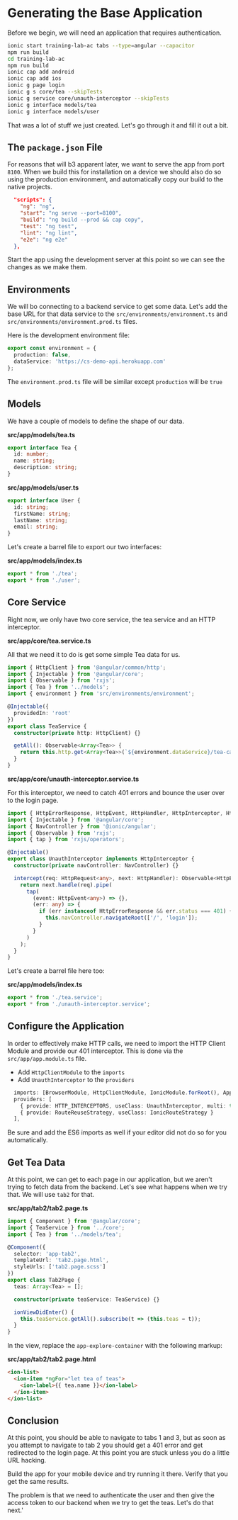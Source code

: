 # Generating the Base Application

Before we begin, we will need an application that requires authentication.

```bash
ionic start training-lab-ac tabs --type=angular --capacitor
npm run build
cd training-lab-ac
npm run build
ionic cap add android
ionic cap add ios
ionic g page login
ionic g s core/tea --skipTests
ionic g service core/unauth-interceptor --skipTests
ionic g interface models/tea
ionic g interface models/user
```

That was a lot of stuff we just created. Let's go through it and fill it out a bit.

## The `package.json` File

For reasons that will b3 apparent later, we want to serve the app from port `8100`. When we build this for installation on a device we should also do so using the production environment, and automatically copy our build to the native projects.

```JSON
  "scripts": {
    "ng": "ng",
    "start": "ng serve --port=8100",
    "build": "ng build --prod && cap copy",
    "test": "ng test",
    "lint": "ng lint",
    "e2e": "ng e2e"
  },
```

Start the app using the development server at this point so we can see the changes as we make them.

## Environments

We will bo connecting to a backend service to get some data. Let's add the base URL for that data service to the `src/environments/environment.ts` and `src/environments/environment.prod.ts` files.

Here is the development environment file:

```TypeScript
export const environment = {
  production: false,
  dataService: 'https://cs-demo-api.herokuapp.com'
};
```

The `environment.prod.ts` file will be similar except `production` will be `true`

## Models

We have a couple of models to define the shape of our data.

**src/app/models/tea.ts**

```TypeScript
export interface Tea {
  id: number;
  name: string;
  description: string;
}
```

**src/app/models/user.ts**

```TypeScript
export interface User {
  id: string;
  firstName: string;
  lastName: string;
  email: string;
}
```

Let's create a barrel file to export our two interfaces:

**src/app/models/index.ts**

```TypeScript
export * from './tea';
export * from './user';
```

## Core Service

Right now, we only have two core service, the tea service and an HTTP interceptor.

**src/app/core/tea.service.ts**

All that we need it to do is get some simple Tea data for us.

```TypeScript
import { HttpClient } from '@angular/common/http';
import { Injectable } from '@angular/core';
import { Observable } from 'rxjs';
import { Tea } from '../models';
import { environment } from 'src/environments/environment';

@Injectable({
  providedIn: 'root'
})
export class TeaService {
  constructor(private http: HttpClient) {}

  getAll(): Observable<Array<Tea>> {
    return this.http.get<Array<Tea>>(`${environment.dataService}/tea-categories`);
  }
}
```

**src/app/core/unauth-interceptor.service.ts**

For this interceptor, we need to catch 401 errors and bounce the user over to the login page.

```TypeScript
import { HttpErrorResponse, HttpEvent, HttpHandler, HttpInterceptor, HttpRequest } from '@angular/common/http';
import { Injectable } from '@angular/core';
import { NavController } from '@ionic/angular';
import { Observable } from 'rxjs';
import { tap } from 'rxjs/operators';

@Injectable()
export class UnauthInterceptor implements HttpInterceptor {
  constructor(private navController: NavController) {}

  intercept(req: HttpRequest<any>, next: HttpHandler): Observable<HttpEvent<any>> {
    return next.handle(req).pipe(
      tap(
        (event: HttpEvent<any>) => {},
        (err: any) => {
          if (err instanceof HttpErrorResponse && err.status === 401) {
            this.navController.navigateRoot(['/', 'login']);
          }
        }
      )
    );
  }
}
```

Let's create a barrel file here too:

**src/app/models/index.ts**

```TypeScript
export * from './tea.service';
export * from './unauth-interceptor.service';
```

## Configure the Application

In order to effectively make HTTP calls, we need to import the HTTP Client Module and provide our 401 interceptor. This is done via the `src/app/app.module.ts` file.

- Add `HttpClientModule` to the `imports`
- Add `UnauthInterceptor` to the `providers`

```TypeScript
  imports: [BrowserModule, HttpClientModule, IonicModule.forRoot(), AppRoutingModule],
  providers: [
    { provide: HTTP_INTERCEPTORS, useClass: UnauthInterceptor, multi: true },
    { provide: RouteReuseStrategy, useClass: IonicRouteStrategy }
  ],
```

Be sure and add the ES6 imports as well if your editor did not do so for you automatically.

## Get Tea Data

At this point, we can get to each page in our application, but we aren't trying to fetch data from the backend. Let's see what happens when we try that. We will use `tab2` for that.

**src/app/tab2/tab2.page.ts**

```TypeScript
import { Component } from '@angular/core';
import { TeaService } from '../core';
import { Tea } from '../models/tea';

@Component({
  selector: 'app-tab2',
  templateUrl: 'tab2.page.html',
  styleUrls: ['tab2.page.scss']
})
export class Tab2Page {
  teas: Array<Tea> = [];

  constructor(private teaService: TeaService) {}

  ionViewDidEnter() {
    this.teaService.getAll().subscribe(t => (this.teas = t));
  }
}
```

In the view, replace the `app-explore-container` with the following markup:

**src/app/tab2/tab2.page.html**

```html
<ion-list>
  <ion-item *ngFor="let tea of teas">
    <ion-label>{{ tea.name }}</ion-label>
  </ion-item>
</ion-list>
```

## Conclusion

At this point, you should be able to navigate to tabs 1 and 3, but as soon as you attempt to navigate to tab 2 you should get a 401 error and get redirected to the login page. At this point you are stuck unless you do a little URL hacking.

Build the app for your mobile device and try running it there. Verify that you get the same results.

The problem is that we need to authenticate the user and then give the access token to our backend when we try to get the teas. Let's do that next.'
